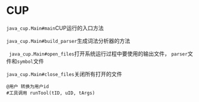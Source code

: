 # CUP

`java_cup.Main#main`CUP运行的入口方法

`java_cup.Main#build_parser`生成词法分析器的方法

` java_cup.Main#open_files`打开系统运行过程中要使用的输出文件， `parser`文件和`symbol`文件

`java_cup.Main#close_files`关闭所有打开的文件



```
@用户 转换为用户id
#工具调用 runTool(tID, uID, tArgs)
```





